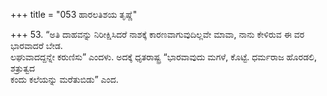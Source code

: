 +++
title = "053 ಹಾರಲತಿಶಯ ತೃಷ್ಣೆ"

+++
53. “ಅತಿ ದಾಹವನ್ನು ನಿರೀಕ್ಷಿಸಿದರೆ ನಾಶಕ್ಕೆ ಕಾರಣವಾಗುವುದಿಲ್ಲವೇ ಮಾವಾ, ನಾನು ಕೇಳಿರುವ ಈ ವರ ಭಾರವಾದರೆ ಬೇಡ.   
ಲಘುವಾದದ್ದನ್ನೇ ಕರುಣಿಸು” ಎಂದಳು. ಅದಕ್ಕೆ ಧೃತರಾಷ್ಟ್ರ “ಭಾರವಾವುದು ಮಗಳೆ, ಕೊಟ್ಟೆ. ಧರ್ಮರಾಜ ಹೊರಡಲಿ, ಶತ್ರುತ್ವದ   
ಕಂದು ಕಲೆಯನ್ನು ಮರೆತುಬಿಡು” ಎಂದ.